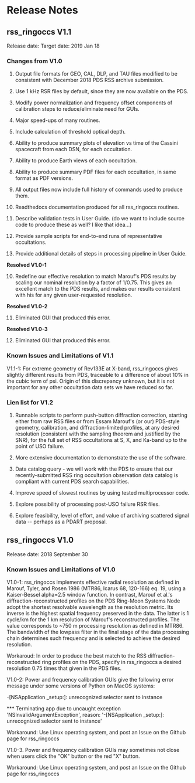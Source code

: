 # Release Notes #

## rss_ringoccs V1.1 ##

Release date: Target date: 2019 Jan 18

### Changes from V1.0 ###
1. Output file formats for GEO, CAL, DLP, and TAU files modified to be consistent with December 2018 PDS RSS archive submission.

2. Use 1 kHz RSR files by default, since they are now available on the PDS.

3. Modify power normalization and frequency offset components of calibration steps to reduce/eliminate need for GUIs.

4. Major speed-ups of many routines.

5. Include calculation of threshold optical depth.

6. Ability to produce summary plots of elevation vs time of the Cassini spacecraft from each DSN, for each occultation.

7. Ability to produce Earth views of each occultation.

8. Ability to produce summary PDF files for each occultation, in same format as PDF versions.

9. All output files now include full history of commands used to produce them.

10. Readthedocs documentation produced for all rss_ringoccs routines.

11. Describe validation tests in User Guide. (do we want to include source code to produce these as well? I like that idea...)

12. Provide sample scripts for end-to-end runs of representative occultations.

13. Provide additional details of steps in processing pipeline in User Guide.

**Resolved V1.0-1**

10. Redefine our effective resolution to match Marouf's PDS results by scaling our nominal resolution by a factor of 1/0.75. This gives an excellent match to the PDS results, and makes our results consistent with his for any given user-requested resolution.

**Resolved V1.0-2**

11. Eliminated GUI that produced this error.

**Resolved V1.0-3**

12. Eliminated GUI that produced this error.

### Known Issues and Limitations of V1.1 ###

V1.1-1: For extreme geometry of Rev133E at X-band, rss_ringoccs gives slightly different results from PDS, traceable to a difference of about 10% in the cubic term of psi. Origin of this discrepancy unknown, but it is not important for any other occultation data sets we have reduced so far.

### Lien list for V1.2 ###

1. Runnable scripts to perform push-button diffraction correction, starting either from raw RSS files or from Essam Marouf's (or our) PDS-style geometry, calibration, and diffraction-limited profiles, at any desired resolution (consistent with the sampling theorem and justified by the SNR), for the full set of RSS occultations at S, X, and Ka-band up to the point of USO failure.

2. More extensive documentation to demonstrate the use of the software.

3. Data catalog query - we will work with the PDS to ensure that our recently-submitted RSS ring occultation observation data catalog is compliant with current PDS search capabilities.

4. Improve speed of slowest routines by using tested multiprocessor code.

5. Explore possibility of processing post-USO failure RSR files.

6. Explore feasibility, level of effort, and value of archiving scattered signal data -- perhaps as a PDART proposal.

## rss_ringoccs V1.0 ##

Release date: 2018 September 30

### Known Issues and Limitations of V1.0 ###
V1.0-1: rss_ringoccs implements effective radial resolution as defined in Marouf, Tyler, and Rosen 1986 (MTR86, Icarus 68, 120-166) eq. 19, using a Kaiser-Bessel alpha=2.5 window function. In contrast, Marouf et al.'s diffraction-reconstructed profiles on the PDS Ring-Moon Systems Node adopt the shortest resolvable wavelength as the
resolution metric. Its inverse is the
highest spatial frequency preserved in the data. The latter is 1 cycle/km for the 1 km
resolution of Marouf's reconstructed profiles. The value corresponds to ~750 m
processing resolution as defined in MTR86. The bandwidth of the lowpass filter in the final stage of the data processing chain determines such frequency and is selected to achieve the desired resolution.

Workaroud: In order to produce the best match to the RSS diffraction-reconstructed ring profiles on the PDS, specify in rss_ringoccs a desired resolution 0.75 times that given in the PDS files.

V1.0-2: Power and frequency calibration GUIs give the following error message under some versions of Python on MacOS systems:

-[NSApplication _setup:]: unrecognized selector sent to instance

*** Terminating app due to uncaught exception 'NSInvalidArgumentException', reason: '-[NSApplication _setup:]: unrecognized selector sent to instance'

Workaround: Use Linux operating system, and post an Issue on the Github page for rss_ringoccs

V1.0-3. Power and frequency calibration GUIs may sometimes not close when users click the "OK" button or the red "X" button.

Workaround: Use Linux operating system, and post an Issue on the Github page for rss_ringoccs
